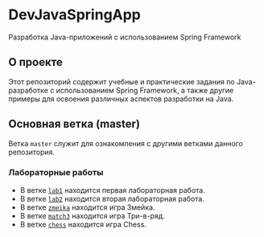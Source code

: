 # DevJavaSpringApp
Разработка Java-приложений с использованием Spring Framework

## О проекте

Этот репозиторий содержит учебные и практические задания по Java-разработке с использованием Spring Framework, а также другие примеры для освоения различных аспектов разработки на Java.

## Основная ветка (master)

Ветка `master` служит для ознакомления с другими ветками данного репозитория.

### Лабораторные работы

- В ветке [`lab1`](https://github.com/Andry-git/DevJavaSpringApp/tree/lab1) находится первая лабораторная работа.
- В ветке [`lab2`](https://github.com/Andry-git/DevJavaSpringApp/tree/lab2) находится вторая лабораторная работа.
- В ветке [`zmeika`](https://github.com/Andry-git/DevJavaSpringApp/tree/zmeika) находится игра Змейка.
- В ветке [`match3`](https://github.com/Andry-git/DevJavaSpringApp/tree/match3) находится игра Три-в-ряд.
- В ветке [`chess`](https://github.com/Andry-git/DevJavaSpringApp/tree/chess) находится игра Chess.
